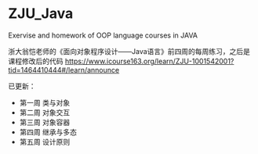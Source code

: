 # ZJU_Java
Exervise and homework of OOP language courses in JAVA

浙大翁恺老师的《面向对象程序设计——Java语言》前四周的每周练习，之后是课程修改后的代码
https://www.icourse163.org/learn/ZJU-1001542001?tid=1464410444#/learn/announce

已更新：
- 第一周 类与对象
- 第二周 对象交互
- 第三周 对象容器
- 第四周 继承与多态
- 第五周 设计原则
